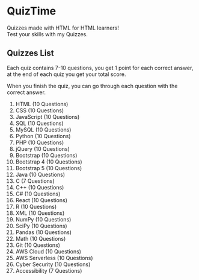 <h1>QuizTime</h1>
Quizzes made with HTML for HTML learners!
<br>
Test your skills with my Quizzes.
<h2>Quizzes List</h2>
Each quiz contains 7-10 questions, you get 1 point for each correct answer, at the end of each quiz you get your total score.
<p></p>
When you finish the quiz, you can go through each question with the correct answer.
<br>
<ol>
  <li>HTML (10 Questions)</li>
  <li>CSS (10 Questions)</li>
  <li>JavaScript (10 Questions)</li>
  <li>SQL (10 Questions)</li>
  <li>MySQL (10 Questions)</li>
  <li>Python (10 Questions)</li>
  <li>PHP (10 Questions)</li>
  <li>jQuery (10 Questions)</li>
  <li>Bootstrap (10 Questions)</li>
  <li>Bootstrap 4 (10 Questions)</li>
  <li>Bootstrap 5 (10 Questions)</li>
  <li>Java (10 Questions)</li>
  <li>C (7 Questions)</li>
  <li>C++ (10 Questions)</li>
  <li>C# (10 Questions)</li>
  <li>React (10 Questions)</li>
  <li>R (10 Questions)</li>
  <li>XML (10 Questions)</li>
  <li>NumPy (10 Questions)</li>
  <li>SciPy (10 Questions)</li>
  <li>Pandas (10 Questions)</li>
  <li>Math (10 Questions)</li>
  <li>Git (10 Questions)</li>
  <li>AWS Cloud (10 Questions)</li>
  <li>AWS Serverless (10 Questions)</li>
  <li>Cyber Security (10 Questions)</li>
  <li>Accessibility (7 Questions)</li>
</ol>
